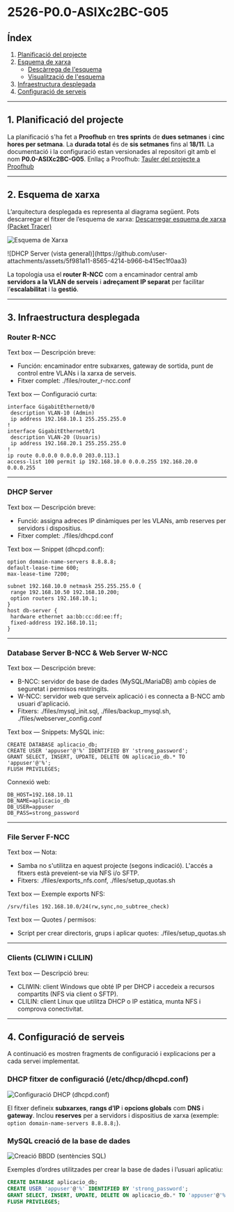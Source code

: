 # 2526-P0.0-ASIXc2BC-G05

## Índex

1. [Planificació del projecte](#planificació-del-projecte)
2. [Esquema de xarxa](#esquema-de-xarxa)
    - [Descàrrega de l'esquema](#descàrrega-de-lesquema)
    - [Visualització de l'esquema](#visualització-de-lesquema)
3. [Infraestructura desplegada](#infraestructura-desplegada)
4. [Configuració de serveis](#configuració-de-serveis)

---

## 1. Planificació del projecte

La planificació s'ha fet a **Proofhub** en **tres sprints** de **dues setmanes** i **cinc hores per setmana**. La **durada total** és de **sis setmanes** fins al **18/11**. La documentació i la configuració estan versionades al repositori git amb el nom **P0.0-ASIXc2BC-G05**. Enllaç a Proofhub: [Tauler del projecte a Proofhub](https://itecbcn.proofhub.com/bapplite/#app/todos/project-9335566085/list-269936034851)

---

## 2. Esquema de xarxa

L’arquitectura desplegada es representa al diagrama següent. Pots descarregar el fitxer de l’esquema de xarxa: [Descarregar esquema de xarxa (Packet Tracer)](https://drive.google.com/file/d/1atEO0mJYaNl4XfbM8BtlbaUDIN4p2D8S/view?usp=sharing)

![Esquema de Xarxa](https://github.com/user-attachments/assets/12fdae6a-c0b8-4ae6-8dcf-2a22dcaad1b4)
</div>
![DHCP Server (vista general)](https://github.com/user-attachments/assets/5f981a11-8565-4214-b966-b415ec1f0aa3)
</div>

La topologia usa el **router R-NCC** com a encaminador central amb **servidors a la VLAN de serveis** i **adreçament IP separat** per facilitar l’**escalabilitat** i la **gestió**.

---

## 3. Infraestructura desplegada

### Router R-NCC
Text box — Descripción breve:
- Función: encaminador entre subxarxes, gateway de sortida, punt de control entre VLANs i la xarxa de serveis.
- Fitxer complet: ./files/router_r-ncc.conf

Text box — Configuració curta:
```
interface GigabitEthernet0/0
 description VLAN-10 (Admin)
 ip address 192.168.10.1 255.255.255.0
!
interface GigabitEthernet0/1
 description VLAN-20 (Usuaris)
 ip address 192.168.20.1 255.255.255.0
!
ip route 0.0.0.0 0.0.0.0 203.0.113.1
access-list 100 permit ip 192.168.10.0 0.0.0.255 192.168.20.0 0.0.0.255
```

---

### DHCP Server
Text box — Descripción breve:
- Funció: assigna adreces IP dinàmiques per les VLANs, amb reserves per servidors i dispositius.
- Fitxer complet: ./files/dhcpd.conf

Text box — Snippet (dhcpd.conf):
```
option domain-name-servers 8.8.8.8;
default-lease-time 600;
max-lease-time 7200;

subnet 192.168.10.0 netmask 255.255.255.0 {
 range 192.168.10.50 192.168.10.200;
 option routers 192.168.10.1;
}
host db-server {
 hardware ethernet aa:bb:cc:dd:ee:ff;
 fixed-address 192.168.10.11;
}
```

---

### Database Server B-NCC & Web Server W-NCC
Text box — Descripción breve:
- B-NCC: servidor de base de dades (MySQL/MariaDB) amb còpies de seguretat i permisos restringits.
- W-NCC: servidor web que serveix aplicació i es connecta a B-NCC amb usuari d'aplicació.
- Fitxers: ./files/mysql_init.sql, ./files/backup_mysql.sh, ./files/webserver_config.conf

Text box — Snippets:
MySQL inic:
```
CREATE DATABASE aplicacio_db;
CREATE USER 'appuser'@'%' IDENTIFIED BY 'strong_password';
GRANT SELECT, INSERT, UPDATE, DELETE ON aplicacio_db.* TO 'appuser'@'%';
FLUSH PRIVILEGES;
```
Connexió web:
```
DB_HOST=192.168.10.11
DB_NAME=aplicacio_db
DB_USER=appuser
DB_PASS=strong_password
```

---

### File Server F-NCC
Text box — Nota:
- Samba no s'utilitza en aquest projecte (segons indicació). L'accés a fitxers està preveient-se via NFS i/o SFTP.
- Fitxers: ./files/exports_nfs.conf, ./files/setup_quotas.sh

Text box — Exemple exports NFS:
```
/srv/files 192.168.10.0/24(rw,sync,no_subtree_check)
```

Text box — Quotes / permisos:
- Script per crear directoris, grups i aplicar quotes: ./files/setup_quotas.sh

---

### Clients (CLIWIN i CLILIN)
Text box — Descripció breu:
- CLIWIN: client Windows que obté IP per DHCP i accedeix a recursos compartits (NFS via client o SFTP).
- CLILIN: client Linux que utilitza DHCP o IP estàtica, munta NFS i comprova conectivitat.

---

## 4. Configuració de serveis

A continuació es mostren fragments de configuració i explicacions per a cada servei implementat.

### DHCP fitxer de configuració (/etc/dhcp/dhcpd.conf)

![Configuració DHCP (dhcpd.conf)](https://github.com/user-attachments/assets/a26df952-47a8-4a5e-9c8d-e798f4a00059)
</div>

El fitxer defineix **subxarxes**, **rangs d’IP** i **opcions globals** com **DNS** i **gateway**. Inclou **reserves** per a servidors i dispositius de xarxa (exemple: `option domain-name-servers 8.8.8.8;`).

### MySQL creació de la base de dades

![Creació BBDD (sentències SQL)](https://github.com/user-attachments/assets/9bc4d813-f384-4563-afff-7484127ffb04)
</div>

Exemples d’ordres utilitzades per crear la base de dades i l’usuari aplicatiu:

```sql
CREATE DATABASE aplicacio_db;
CREATE USER 'appuser'@'%' IDENTIFIED BY 'strong_password';
GRANT SELECT, INSERT, UPDATE, DELETE ON aplicacio_db.* TO 'appuser'@'%';
FLUSH PRIVILEGES;
```
